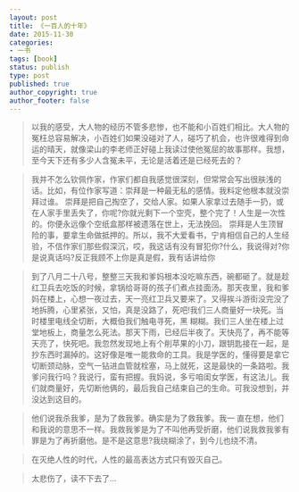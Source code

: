 ```yaml
---
layout: post
title: 《一百人的十年》
date: 2015-11-30
categories:
- 一书
tags: [book]
status: publish
type: post
published: true
author_copyright: true
author_footer: false
---
```


>以我的感受，大人物的经历不管多悲惨，也不能和小百姓们相比。大人物的冤枉总容易解决，小百姓们如果没碰对了人，碰巧了机会，也许很难得到命运的晴天，就像梁山的李老师正好碰上我读过使他冤屈的故事那样。我想，至今天下还有多少人含冤未平，无论是活着还是已经死去的？ 

>我并不怎么钦佩作家，作家们都自我感觉很深刻，但常常会写出很肤浅的话。比如，有位作家写道：崇拜是一种最无私的感情。我料定他根本就没崇拜过谁。 崇拜是把自己掏空了，交给人家。如果人家拿过去随手一扔，或在人家手里丢失了，你呢?你就光剩下一个空壳，整个完了！人生是一次性的。你便永远像个空纸盒那样被遗落在世上，无法挽回。 崇拜是人生顶冒险的事，要拿生命做抵押的。所以，我不大爱看书，宁肯相信自己的人生经验，不信作家们那些假深沉，哎，我这话有没有冒犯你?什么，我说得对?你是说真话吗?反正我顾不上你是真是假，我有话讲给你

>到了八月二十八号，整整三天我和爹妈根本没吃嘛东西，碗都砸了。就是趁红卫兵去吃饭的时候，拿锅给哥哥的孩子们煮点挂面汤。那天夜里，我和爹妈在楼上，心想一夜过去，天一亮红卫兵又要来了。又得挨斗游街没完没了地拆腾，心里紧张，又怕，真是没路了，死吧!我们三人商量好一块死。当时楼里电线全切断，大概伯我们触电寻死，黑 糊糊。我们三人坐在楼上过堂地板上，商量怎么死法。那天下雨，已经后半夜了。天快亮了，再不能等天亮了，快死吧。我忽然发现地上有个削苹果的小刀，跟钥匙接在一起，是抄东西时漏掉的。这好像是唯一能救命的工具。我是学医的，懂得要是拿它切断颈动脉，空气一钻进血管就栓塞，马上就死，这是最快的一条路啦。我爹问我行吗？我说行，蛮有把握。我妈说，多亏咱闺女学医，有这法儿。我们就商量好，先切断他俩的，最后我自己结束自己的生命。可我没想到，并没达到这目的。 

>他们说我杀我爹，是为了救我爹。确实是为了救我爹。我一 直在想，他们和我说的意思不一样。我救我爹是为了不叫他再受折磨，他们说我救我爹有罪是为了再折磨他。是不是这意思?我绕糊涂了，到今儿也绕不清。 

>在灭绝人性的时代，人性的最高表达方式只有毁灭自己。

>太悲伤了，读不下去了...

